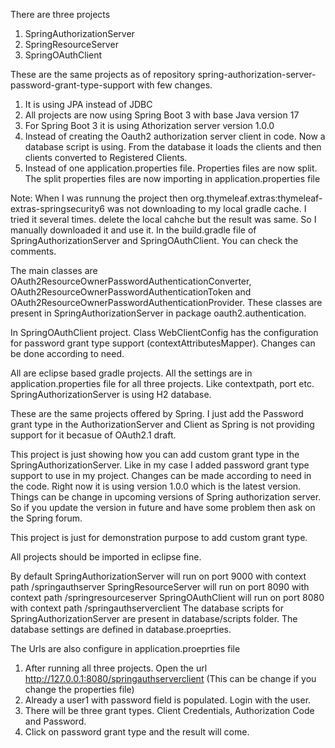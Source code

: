 There are three projects

1) SpringAuthorizationServer
2) SpringResourceServer
3) SpringOAuthClient

These are the same projects as of repository spring-authorization-server-password-grant-type-support with few changes.

1) It is using JPA instead of JDBC
2) All projects are now using Spring Boot 3 with base Java version 17
3) For Spring Boot 3 it is using Athorization server version 1.0.0
4) Instead of creating the Oauth2 authorization server client in code. Now a database script is using. From the database it loads the clients and then
   clients converted to Registered Clients.
5) Instead of one application.properties file. Properties files are now split. The split properties files are now importing in application.properties file

Note:
   When I was runnung the project then org.thymeleaf.extras:thymeleaf-extras-springsecurity6 was not downloading to my local gradle cache. I tried it several times. 
   delete the local cahche but the result was same. So I manually downloaded it and use it. In the build.gradle file of SpringAuthorizationServer and 
   SpringOAuthClient. You can check the comments.

The main classes are OAuth2ResourceOwnerPasswordAuthenticationConverter, OAuth2ResourceOwnerPasswordAuthenticationToken and OAuth2ResourceOwnerPasswordAuthenticationProvider. These classes are present in SpringAuthorizationServer in package oauth2.authentication.

In SpringOAuthClient project. Class WebClientConfig has the configuration for password grant type support (contextAttributesMapper). Changes can be done according to need.

All are eclipse based gradle projects. All the settings are in application.properties file for all three projects. Like contextpath, port etc. SpringAuthorizationServer is using H2 database.

These are the same projects offered by Spring. I just add the Password grant type in the AuthorizationServer and Client as Spring is not providing support for it becasue of OAuth2.1 draft.

This project is just showing how you can add custom grant type in the SpringAuthorizationServer. Like in my case I added password grant type support to use in my project. Changes can be made according to need in the code. Right now it is using version 1.0.0 which is the latest version. Things can be change in upcoming versions of Spring authorization server. So if you update the version in future and have some problem then ask on the Spring forum.

This project is just for demonstration purpose to add custom grant type.

All projects should be imported in eclipse fine.

By default SpringAuthorizationServer will run on port 9000 with context path /springauthserver
SpringResourceServer will run on port 8090 with context path /springresourceserver
SpringOAuthClient will run on port 8080 with context path /springauthserverclient
The database scripts for SpringAuthorizationServer are present in database/scripts folder. The database settings are defined in database.proeprties.

The Urls are also configure in application.proeprties file

1) After running all three projects. Open the url http://127.0.0.1:8080/springauthserverclient (This can be change if you change the properties file)
2) Already a user1 with password field is populated. Login with the user.
3) There will be three grant types. Client Credentials, Authorization Code and Password.
4) Click on password grant type and the result will come.
